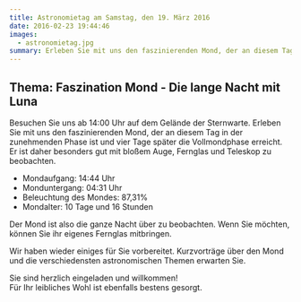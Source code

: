 ```yaml
---
title: Astronomietag am Samstag, den 19. März 2016
date: 2016-02-23 19:44:46
images:
  - astronomietag.jpg
summary: Erleben Sie mit uns den faszinierenden Mond, der an diesem Tag in der zunehmenden Phase ist und vier Tage später die Vollmondphase erreicht.
---
```


## Thema: Faszination Mond - Die lange Nacht mit Luna

Besuchen Sie uns ab 14:00 Uhr auf dem Gelände der Sternwarte. Erleben Sie mit uns den faszinierenden Mond, der an diesem Tag in der zunehmenden Phase ist und vier Tage später die Vollmondphase erreicht. Er ist daher besonders gut mit bloßem Auge, Fernglas und Teleskop zu beobachten.

- Mondaufgang: 14:44 Uhr
- Monduntergang: 04:31 Uhr
- Beleuchtung des Mondes: 87,31%
- Mondalter: 10 Tage und 16 Stunden

Der Mond ist also die ganze Nacht über zu beobachten. Wenn Sie möchten, können Sie ihr eigenes Fernglas mitbringen.

Wir haben wieder einiges für Sie vorbereitet. Kurzvorträge über den Mond und die verschiedensten astronomischen Themen erwarten Sie.

Sie sind herzlich eingeladen und willkommen!  
Für Ihr leibliches Wohl ist ebenfalls bestens gesorgt.
